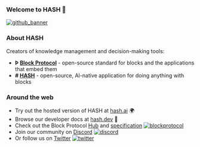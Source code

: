 <!-- GitHub links -->
[block protocol]: https://github.com/blockprotocol/blockprotocol
[hash]: https://github.com/hashintel/hash
[github_banner]: #welcome-to-hash-

<!-- Social links -->
[twitter]: https://twitter.com/hashintel
[discord]: https://hash.ai/discord?utm_medium=organic&utm_source=github_readme_hashintel-profile_root

<!-- Site links -->
[hash.ai]: https://hash.ai/?utm_medium=organic&utm_source=github_readme_hashintel-profile_root
[hash.dev]: https://hash.dev/?utm_medium=organic&utm_source=github_readme_hashintel-profile_root
[blockprotocol]: https://blockprotocol.org/?utm_medium=organic&utm_source=github_readme_hashintel-profile_root
[hub]: https://blockprotocol.org/hub?utm_medium=organic&utm_source=github_readme_hashintel-profile_root
[specification]: https://blockprotcol.org/docs/spec?utm_medium=organic&utm_source=github_readme_hashintel-profile_root



### Welcome to HASH 👋

[![github_banner](https://hash.ai/cdn-cgi/imagedelivery/EipKtqu98OotgfhvKf6Eew/ec83e48d-5a46-4c3f-a603-5d9fc43ff400/github)][github_banner]

### About HASH

Creators of knowledge management and decision-making tools:
- **Þ [Block Protocol]** - open-source standard for blocks and the applications that embed them
- **# [HASH]** - open-source, AI-native application for doing anything with blocks

### Around the web

- Try out the hosted version of HASH at [hash.ai] 🌍 
- Browse our developer docs at [hash.dev] 🚀
- Check out the Block Protocol [Hub] and [specification] [![blockprotocol](https://hash.ai/cdn-cgi/imagedelivery/EipKtqu98OotgfhvKf6Eew/bfa9a3fc-9301-45d7-73e4-26e7feb62900/16x16icon)][blockprotocol]
- Join our community on [Discord] [![discord](https://hash.ai/cdn-cgi/imagedelivery/EipKtqu98OotgfhvKf6Eew/66be8013-77b0-4d39-8766-fecea1931800/16x16icon)][discord]
- Or follow us on [Twitter] [![twitter](https://hash.ai/cdn-cgi/imagedelivery/EipKtqu98OotgfhvKf6Eew/8b960e80-562c-4b9a-da7c-837c44ad7200/16x16icon)][twitter]
